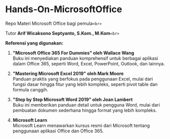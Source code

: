 # Hands-On-MicrosoftOffice

Repo Materi Microsoft Office bagi pemula`<br>`

Tutor **Arif Wicaksono Septyanto, S.Kom., M.Kom**`<br>`


**Referensi yang digunakan:**

1. **"Microsoft Office 365 For Dummies" oleh Wallace Wang**  
   Buku ini menyediakan panduan komprehensif untuk berbagai aplikasi dalam Office 365, seperti Word, Excel, PowerPoint, Outlook, dan lainnya.

2. **"Mastering Microsoft Excel 2019" oleh Mark Moore**  
   Panduan praktis yang berfokus pada penggunaan Excel, mulai dari fungsi dasar hingga fitur yang lebih kompleks, seperti pivot table dan formula canggih.

3. **"Step by Step Microsoft Word 2019" oleh Joan Lambert**  
   Buku ini memberikan panduan detail untuk pengguna Word, mulai dari pembuatan dokumen sederhana hingga format yang lebih kompleks.

4. **Microsoft Learn**  
   Microsoft Learn menawarkan kursus resmi dari Microsoft tentang penggunaan aplikasi Office dan Office 365.